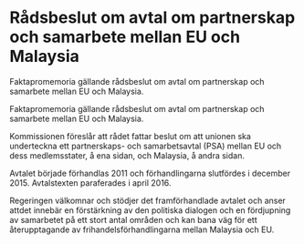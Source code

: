 # Rådsbeslut om avtal om partnerskap och samarbete mellan EU och Malaysia

Faktapromemoria gällande rådsbeslut om avtal om partnerskap och samarbete mellan EU och Malaysia.

Faktapromemoria gällande rådsbeslut om avtal om partnerskap och samarbete mellan EU och Malaysia.

Kommissionen föreslår att rådet fattar beslut om att unionen ska underteckna ett partnerskaps- och samarbetsavtal (PSA) mellan EU och dess medlemsstater, å ena sidan, och Malaysia, å andra sidan.

Avtalet började förhandlas 2011 och förhandlingarna slutfördes i december 2015. Avtalstexten paraferades i april 2016.

Regeringen välkomnar och stödjer det framförhandlade avtalet och anser attdet innebär en förstärkning av den politiska dialogen och en fördjupning av samarbetet på ett stort antal områden och kan bana väg för ett återupptagande av frihandelsförhandlingarna mellan Malaysia och EU.
